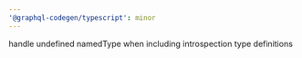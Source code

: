 ```yaml
---
'@graphql-codegen/typescript': minor
---
```


handle undefined namedType when including introspection type definitions
